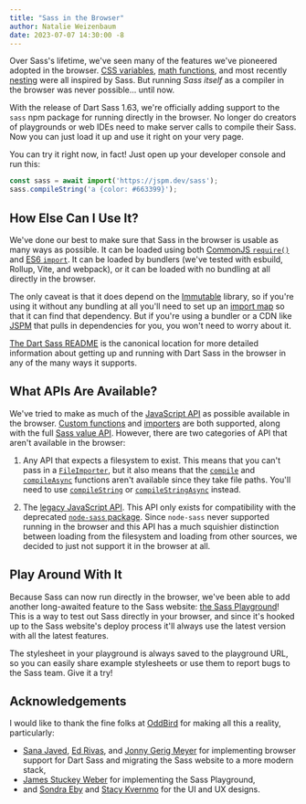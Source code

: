 ```yaml
---
title: "Sass in the Browser"
author: Natalie Weizenbaum
date: 2023-07-07 14:30:00 -8
---
```


Over Sass's lifetime, we've seen many of the features we've pioneered adopted in
the browser. [CSS variables], [math functions], and most recently [nesting] were
all inspired by Sass. But running _Sass itself_ as a compiler in the browser was
never possible... until now.

[CSS variables]: https://developer.mozilla.org/en-US/docs/Web/CSS/Using_CSS_custom_properties
[math functions]: https://developer.mozilla.org/en-US/docs/Web/CSS/CSS_Functions#math_functions
[nesting]: https://www.w3.org/TR/css-nesting-1/

With the release of Dart Sass 1.63, we're officially adding support to the
`sass` npm package for running directly in the browser. No longer do creators of
playgrounds or web IDEs need to make server calls to compile their Sass. Now you
can just load it up and use it right on your very page.

You can try it right now, in fact! Just open up your developer console and run
this:

```js
const sass = await import('https://jspm.dev/sass');
sass.compileString('a {color: #663399}');
```

## How Else Can I Use It?

We've done our best to make sure that Sass in the browser is usable as many ways
as possible. It can be loaded using both [CommonJS `require()`] and [ES6
`import`]. It can be loaded by bundlers (we've tested with esbuild, Rollup,
Vite, and webpack), or it can be loaded with no bundling at all directly in the
browser.

[CommonJS `require()`]: https://nodejs.org/docs/latest/api/modules.html#requireid
[ES6 `import`]: https://developer.mozilla.org/en-US/docs/Web/JavaScript/Reference/Statements/import

The only caveat is that it does depend on the [Immutable] library, so if you're
using it without any bundling at all you'll need to set up an [import map] so
that it can find that dependency. But if you're using a bundler or a CDN like
[JSPM] that pulls in dependencies for you, you won't need to worry about it.

[Immutable]: https://immutable-js.com/
[import map]: https://developer.mozilla.org/en-US/docs/Web/HTML/Element/script/type/importmap
[JSPM]: https://jspm.org

[The Dart Sass README] is the canonical location for more detailed information
about getting up and running with Dart Sass in the browser in any of the many
ways it supports.

[The Dart Sass README]: https://github.com/sass/dart-sass/blob/main/README.md#dart-sass-in-the-browser

## What APIs Are Available?

We've tried to make as much of the [JavaScript API] as possible available in the
browser. [Custom functions] and [importers] are both supported, along with the
full [Sass value API]. However, there are two categories of API that aren't
available in the browser:

[JavaScript API]: /documentation/js-api
[Custom functions]: /documentation/js-api/interfaces/Options/#functions
[importers]: /documentation/js-api/interfaces/Options/#importers
[Sass value API]: /documentation/js-api/classes/Value/

1. Any API that expects a filesystem to exist. This means that you can't pass in
   a [`FileImporter`], but it also means that the [`compile`] and
   [`compileAsync`] functions aren't available since they take file paths.
   You'll need to use [`compileString`] or [`compileStringAsync`] instead.

   [`FileImporter`]: /documentation/js-api/interfaces/FileImporter/
   [`compile`]: /documentation/js-api/functions/compile
   [`compileAsync`]: /documentation/js-api/functions/compileAsync
   [`compileString`]: /documentation/js-api/functions/compileString
   [`compileStringAsync`]: /documentation/js-api/functions/compileStringAsync

2. The [legacy JavaScript API]. This API only exists for compatibility with the
   deprecated [`node-sass` package]. Since `node-sass` never supported running
   in the browser and this API has a much squishier distinction between loading
   from the filesystem and loading from other sources, we decided to just not
   support it in the browser at all.

   [legacy JavaScript API]: https://sass-lang.com/documentation/js-api/#md:legacy-api
   [`node-sass` package]: https://www.npmjs.com/package/node-sass

## Play Around With It

Because Sass can now run directly in the browser, we've been able to add another
long-awaited feature to the Sass website: [the Sass Playground]! This is a way
to test out Sass directly in your browser, and since it's hooked up to the Sass
website's deploy process it'll always use the latest version with all the latest
features.

The stylesheet in your playground is always saved to the playground URL, so you
can easily share example stylesheets or use them to report bugs to the Sass
team. Give it a try!

[the Sass Playground]: /playground

## Acknowledgements

I would like to thank the fine folks at [OddBird] for making all this a reality,
particularly:

* [Sana Javed], [Ed Rivas], and [Jonny Gerig Meyer] for implementing browser
  support for Dart Sass and migrating the Sass website to a more modern stack,
* [James Stuckey Weber] for implementing the Sass Playground,
* and [Sondra Eby] and [Stacy Kvernmo] for the UI and UX designs.

[OddBird]: https://www.oddbird.net/
[Sana Javed]: https://github.com/sanajaved7
[Ed Rivas]: https://github.com/jerivas
[Jonny Gerig Meyer]: https://github.com/jgerigmeyer
[James Stuckey Weber]: https://github.com/jamesnw
[Sondra Eby]: https://github.com/SondraE
[Stacy Kvernmo]: https://github.com/stacyk
